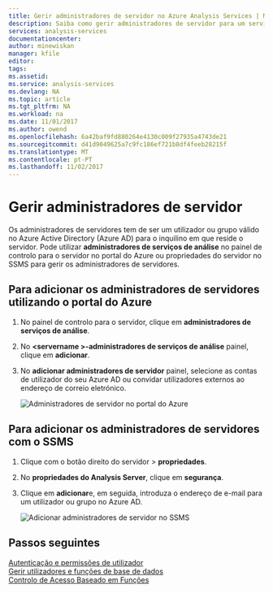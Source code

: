```yaml
---
title: Gerir administradores de servidor no Azure Analysis Services | Microsoft Docs
description: Saiba como gerir administradores de servidor para um servidor de Analysis Services no Azure.
services: analysis-services
documentationcenter: 
author: minewiskan
manager: kfile
editor: 
tags: 
ms.assetid: 
ms.service: analysis-services
ms.devlang: NA
ms.topic: article
ms.tgt_pltfrm: NA
ms.workload: na
ms.date: 11/01/2017
ms.author: owend
ms.openlocfilehash: 6a42baf9fd880264e4130c009f27935a4743de21
ms.sourcegitcommit: d41d9049625a7c9fc186ef721b8df4feeb28215f
ms.translationtype: MT
ms.contentlocale: pt-PT
ms.lasthandoff: 11/02/2017
---
```

# <a name="manage-server-administrators"></a>Gerir administradores de servidor
Os administradores de servidores tem de ser um utilizador ou grupo válido no Azure Active Directory (Azure AD) para o inquilino em que reside o servidor. Pode utilizar **administradores de serviços de análise** no painel de controlo para o servidor no portal do Azure ou propriedades do servidor no SSMS para gerir os administradores de servidores. 

## <a name="to-add-server-administrators-by-using-azure-portal"></a>Para adicionar os administradores de servidores utilizando o portal do Azure
1. No painel de controlo para o servidor, clique em **administradores de serviços de análise**.
2. No  **\<servername >-administradores de serviços de análise** painel, clique em **adicionar**.
3. No **adicionar administradores de servidor** painel, selecione as contas de utilizador do seu Azure AD ou convidar utilizadores externos ao endereço de correio eletrónico.

    ![Administradores de servidor no portal do Azure](./media/analysis-services-server-admins/aas-manage-users-admins.png)

## <a name="to-add-server-administrators-by-using-ssms"></a>Para adicionar os administradores de servidores com o SSMS
1. Clique com o botão direito do servidor > **propriedades**.
2. No **propriedades do Analysis Server**, clique em **segurança**.
3. Clique em **adicionar**e, em seguida, introduza o endereço de e-mail para um utilizador ou grupo no Azure AD.
   
    ![Adicionar administradores de servidor no SSMS](./media/analysis-services-server-admins/aas-manage-users-ssms.png)

## <a name="next-steps"></a>Passos seguintes 
[Autenticação e permissões de utilizador](analysis-services-manage-users.md)  
[Gerir utilizadores e funções de base de dados](analysis-services-database-users.md)  
[Controlo de Acesso Baseado em Funções](../active-directory/role-based-access-control-what-is.md)  

